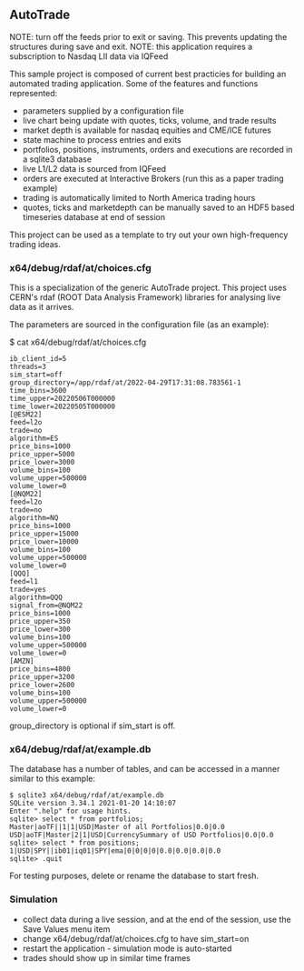 ## AutoTrade

NOTE: turn off the feeds prior to exit or saving.  This prevents updating the structures during save and exit.
NOTE: this application requires a subscription to Nasdaq LII data via IQFeed

This sample project is composed of current best practicies for building an
automated trading application.  Some of the features and functions represented:

* parameters supplied by a configuration file
* live chart being update with quotes, ticks, volume, and trade results
* market depth is available for nasdaq equities and CME/ICE futures
* state machine to process entries and exits
* portfolios, positions, instruments, orders and executions are recorded in a sqlite3 database
* live L1/L2 data is sourced from IQFeed
* orders are executed at Interactive Brokers (run this as a paper trading example)
* trading is automatically limited to North America trading hours
* quotes, ticks and marketdepth can be manually saved to an HDF5 based timeseries database at end of session

This project can be used as a template to try out your own high-frequency trading ideas.

### x64/debug/rdaf/at/choices.cfg

This is a specialization of the generic AutoTrade project.  This project uses CERN's rdaf (ROOT Data Analysis Framework)
libraries for analysing live data as it arrives.

The parameters are sourced in the configuration file (as an example):

$ cat x64/debug/rdaf/at/choices.cfg
```
ib_client_id=5
threads=3
sim_start=off
group_directory=/app/rdaf/at/2022-04-29T17:31:08.783561-1
time_bins=3600
time_upper=20220506T000000
time_lower=20220505T000000
[@ESM22]
feed=l2o
trade=no
algorithm=ES
price_bins=1000
price_upper=5000
price_lower=3000
volume_bins=100
volume_upper=500000
volume_lower=0
[@NQM22]
feed=l2o
trade=no
algorithm=NQ
price_bins=1000
price_upper=15000
price_lower=10000
volume_bins=100
volume_upper=500000
volume_lower=0
[QQQ]
feed=l1
trade=yes
algorithm=QQQ
signal_from=@NQM22
price_bins=1000
price_upper=350
price_lower=300
volume_bins=100
volume_upper=500000
volume_lower=0
[AMZN]
price_bins=4800
price_upper=3200
price_lower=2600
volume_bins=100
volume_upper=500000
volume_lower=0
```
group_directory is optional if sim_start is off.

### x64/debug/rdaf/at/example.db

The database has a number of tables, and can be accessed in a manner similar to this example:

```
$ sqlite3 x64/debug/rdaf/at/example.db
SQLite version 3.34.1 2021-01-20 14:10:07
Enter ".help" for usage hints.
sqlite> select * from portfolios;
Master|aoTF||1|1|USD|Master of all Portfolios|0.0|0.0
USD|aoTF|Master|2|1|USD|CurrencySummary of USD Portfolios|0.0|0.0
sqlite> select * from positions;
1|USD|SPY||ib01|iq01|SPY|ema|0|0|0|0|0.0|0.0|0.0|0.0
sqlite> .quit
```

For testing purposes, delete or rename the database to start fresh.

### Simulation

* collect data during a live session, and at the end of the session, use the Save Values menu item
* change x64/debug/rdaf/at/choices.cfg to have sim_start=on
* restart the application - simulation mode is auto-started
* trades should show up in similar time frames

